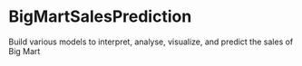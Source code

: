 # BigMartSalesPrediction
Build various models to interpret, analyse, visualize, and predict the sales of Big Mart
